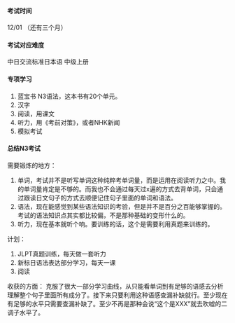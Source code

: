 #### 考试时间
12/01 （还有三个月）


#### 考试对应难度
中日交流标准日本语 中级上册


#### 专项学习
1. 蓝宝书 N3语法，这本书有20个单元。
2. 汉字
3. 阅读，用课文
4. 听力，用《考前对策》，或者NHK新闻
5. 模拟考试


#### 总结N3考试

需要锻炼的地方：
1.	单词，考试并不是听写单词这种纯粹考单词量，而是运用在阅读听力之中。我的单词量肯定是不够的。而我也不会通过每天过x遍的方式去背单词，只会通过跟读日文句子的方式去顺便记住句子里面的单词和语法。
2.	语法，现在能感觉到某些语法知识的考验，但是并不是百分之百能够掌握的。考试的语法知识点其实都比较偏，不是那种基础的变形什么的。
3.	听力，现在基本就听个响。要训练的话，这个是需要利用真题来训练的。


计划：
1.	JLPT真题训练，每天做一套听力
2.	新标日语法表达部分学习，每天一课
3.	阅读

收获的方面：
克服了很大一部分学习曲线，从只能看单词到有足够的语感去分析理解整个句子里面所有成分了。接下来只要利用这种语感查漏补缺就行。至少现在有足够的水平只需要查漏补缺了。至少不再是那种会说“这个是XXX”就去吹嘘的二调子水平了。
